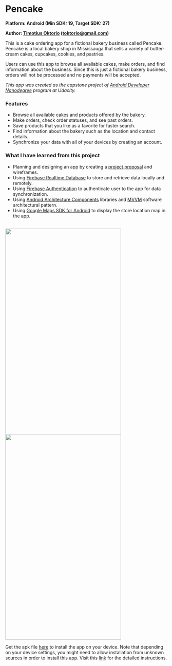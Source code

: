 # Pencake

**Platform: Android (Min SDK: 19, Target SDK: 27)**

**Author: [Timotius Oktorio](https://ca.linkedin.com/in/timotiusoktorio "LinkedIn Profile") (toktorio@gmail.com)**

This is a cake ordering app for a fictional bakery business called Pencake. Pencake is a local bakery shop in Mississauga that sells a variety of butter-cream cakes, cupcakes, cookies, and pastries.

Users can use this app to browse all available cakes, make orders, and find information about the business. Since this is just a fictional bakery business, orders will not be processed and no payments will be accepted. 

*This app was created as the capstone project of [Android Developer Nanodegree](https://www.udacity.com/course/android-developer-nanodegree-by-google--nd801) program at Udacity.*

### Features
- Browse all available cakes and products offered by the bakery.
- Make orders, check order statuses, and see past orders.
- Save products that you like as a favorite for faster search.
- Find information about the bakery such as the location and contact details.
- Synchronize your data with all of your devices by creating an account.

### What I have learned from this project
- Planning and designing an app by creating a [project proposal](https://docs.google.com/document/d/1TD7zecP-zy1By4kKYzhgaODuWo82AX75aho6cWg37x8/edit?usp=sharing) and wireframes.
- Using [Firebase Realtime Database](https://firebase.google.com/docs/database/) to store and retrieve data locally and remotely.
- Using [Firebase Authentication](https://firebase.google.com/docs/auth/) to authenticate user to the app for data synchronization.
- Using [Android Architecture Components](https://developer.android.com/topic/libraries/architecture/) libraries and [MVVM](https://en.wikipedia.org/wiki/Model%E2%80%93view%E2%80%93viewmodel) software architectural pattern.
- Using [Google Maps SDK for Android](https://developers.google.com/maps/documentation/android-sdk/intro) to display the store location map in the app.

<br><img src="screenshots/screenshot_1.png" width="360" height="640" /> <img src="screenshots/screenshot_2.png" width="360" height="640" />

Get the apk file [here](https://github.com/toktorio/Cake-Ordering-App/blob/master/app/release/cake-ordering-app.apk?raw=true) to install the app on your device. Note that depending on your device settings, you might need to allow installation from unknown sources in order to install this app. Visit this [link](https://www.androidcentral.com/unknown-sources) for the detailed instructions.
